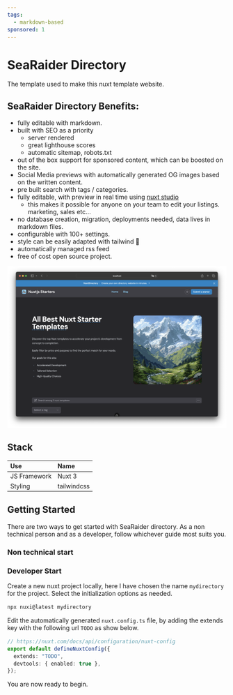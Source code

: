 ```yaml
---
tags:
  - markdown-based
sponsored: 1
---
```


# SeaRaider Directory

The template used to make this nuxt template website.

## SeaRaider Directory Benefits:

- fully editable with markdown.
- built with SEO as a priority
    - server rendered
    - great lighthouse scores
    - automatic sitemap, robots.txt
- out of the box support for sponsored content, which can be boosted on the site.
- Social Media previews with automatically generated OG images based on the written content.
- pre built search with tags / categories.
- fully editable, with preview in real time using [nuxt studio]()
  - this makes it possible for anyone on your team to edit your listings. marketing, sales etc…
- no database creation, migration, deployments needed, data lives in markdown files.
- configurable with 100+ settings.
- style can be easily adapted with tailwind 🎨
- automatically managed rss feed
- free of cost open source project.


![nuxt directory website starter](/directory_screenshot.png)

## Stack

| Use | Name |
|:--- |:---- |
| JS Framework | Nuxt 3 |
| Styling | tailwindcss |


## Getting Started

There are two ways to get started with SeaRaider directory.
As a non technical person and as a developer, follow whichever guide most suits you.

### Non technical start

### Developer Start

Create a new nuxt project locally, here I have chosen the name `mydirectory` for the project.
Select the initialization options as needed.

```sh
npx nuxi@latest mydirectory
```

Edit the automatically generated `nuxt.config.ts` file, by adding the extends key with the following url `TODO` as show below.

```ts
// https://nuxt.com/docs/api/configuration/nuxt-config
export default defineNuxtConfig({
  extends: "TODO",
  devtools: { enabled: true },
});
```

You are now ready to begin.